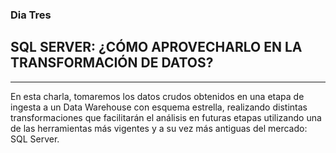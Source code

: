 ### Dia Tres

## SQL SERVER: ¿CÓMO APROVECHARLO EN LA TRANSFORMACIÓN DE DATOS?

-------

En esta charla, tomaremos los datos crudos obtenidos en una etapa de ingesta a un Data Warehouse con esquema estrella, realizando distintas transformaciones que facilitarán el análisis en futuras etapas utilizando una de las herramientas más vigentes y a su vez más antiguas del mercado: SQL Server.
